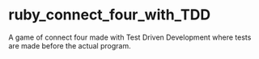 # ruby_connect_four_with_TDD

A game of connect four made with Test Driven Development where tests are made before the actual program.
